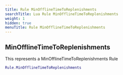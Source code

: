 ```yaml
---
title: Rule MinOfflineTimeToReplenishments
searchTitle: Lua Rule MinOfflineTimeToReplenishments
weight: 1
hidden: true
menuTitle: Rule MinOfflineTimeToReplenishments
---
```

## MinOfflineTimeToReplenishments

This represents a MinOfflineTimeToReplenishments Rule
```lua
Rule.MinOfflineTimeToReplenishments
```